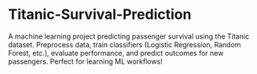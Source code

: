 # Titanic-Survival-Prediction
A machine learning project predicting passenger survival using the Titanic dataset. Preprocess data, train classifiers (Logistic Regression, Random Forest, etc.), evaluate performance, and predict outcomes for new passengers. Perfect for learning ML workflows!
